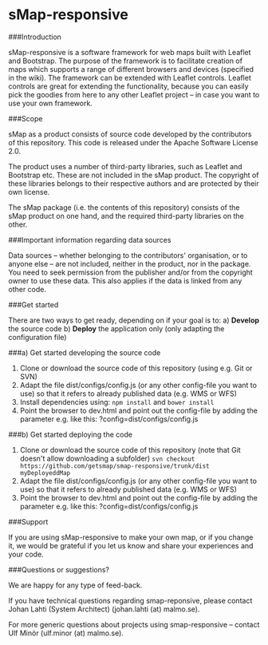 sMap-responsive
===========

###Introduction

sMap-responsive is a software framework for web maps built with Leaflet and Bootstrap. The purpose of the framework is to facilitate creation of maps which supports a range of different browsers and devices (specified in the wiki). The framework can be extended with Leaflet controls. Leaflet controls are great for extending the functionality, because you can easily pick the goodies from here to any other Leaflet project – in case you want to use your own framework.

###Scope

sMap as a product consists of source code developed by the contributors of this repository. This code is released under the Apache Software License 2.0.

The product uses a number of third-party libraries, such as Leaflet and Bootstrap etc. These are not included in the sMap product. The copyright of these libraries belongs to their respective authors and are protected by their own license.

The sMap package (i.e. the contents of this repository) consists of the sMap product on one hand, and the required third-party libraries on the other.

###Important information regarding data sources

Data sources – whether belonging to the contributors' organisation, or to anyone else – are not included, neither in the product, nor in the package. You need to seek permission from the publisher and/or from the copyright owner to use these data. This also applies if the data is linked from any other code.

###Get started

There are two ways to get ready, depending on if your goal is to:
a) **Develop** the source code
b) **Deploy** the application only (only adapting the configuration file)

###a) Get started developing the source code

1. Clone or download the source code of this repository (using e.g. Git or SVN)
2. Adapt the file dist/configs/config.js (or any other config-file you want to use) so that it refers to already published data (e.g. WMS or WFS)
3. Install dependencies using: ```npm install``` and ```bower install```
4. Point the browser to dev.html and point out the config-file by adding the parameter e.g. like this: ?config=dist/configs/config.js

###b) Get started deploying the code

1. Clone or download the source code of this repository (note that Git doesn't allow downloading a subfolder)
```svn checkout https://github.com/getsmap/smap-responsive/trunk/dist myDeployeddMap```
2. Adapt the file dist/configs/config.js (or any other config-file you want to use) so that it refers to already published data (e.g. WMS or WFS)
3. Point the browser to dev.html and point out the config-file by adding the parameter e.g. like this: ?config=dist/configs/config.js


###Support

If you are using sMap-responsive to make your own map, or if you change it, we would be grateful if you let us know and share your experiences and your code.

###Questions or suggestions?

We are happy for any type of feed-back.

If you have technical questions regarding smap-reponsive, please contact Johan Lahti (System Architect) (johan.lahti (at) malmo.se).

For more generic questions about projects using smap-responsive – contact Ulf Minör (ulf.minor (at) malmo.se).
